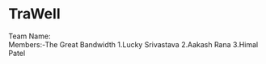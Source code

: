 # TraWell
  Team Name:  
                Members:-The Great Bandwidth
              1.Lucky Srivastava
              2.Aakash Rana
              3.Himal Patel
